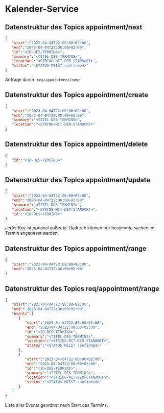 # Kalender-Service

## Datenstruktur des Topics appointment/next
```json
{
   "start":"2023-04-04T22:00:00+02:00",
   "end":"2023-04-04T22:00:00+02:00",
   "id":"<ID-DES-TERMINS>",
   "summary":"<TITEL-DES-TERMINS>",
   "location":"<STRING-MIT-DEM-STANDORT>",
   "status":"<STATUS MEIST confirmed>"
}
```
Anfrage durch: `req/appointment/next`


## Datenstruktur des Topics appointment/create
```json
{
   "start":"2023-04-04T22:00:00+02:00",
   "end":"2023-04-04T22:00:00+02:00",
   "summary":"<TITEL-DES-TERMINS>",
   "location":"<STRING-MIT-DEM-STANDORT>"
}
```

## Datenstruktur des Topics appointment/delete
```json
{
   "id":"<ID-DES-TERMINS>"
}
```

## Datenstruktur des Topics appointment/update
```json
{
   "start":"2023-04-04T22:00:00+02:00",
   "end":"2023-04-04T22:00:00+02:00",
   "summary":"<TITEL-DES-TERMINS>",
   "location":"<STRING-MIT-DEM-STANDORT>",
   "id":"<ID-DES-TERMINS>"
}
```
Jeder Key ist optional außer id. Dadurch können nur bestimmte sachen im Termin angepasst werden.

## Datenstruktur des Topics appointment/range
```json
{
   "start":"2023-04-04T22:00:00+02:00",
   "end":"2023-04-04T22:00:00+02:00"
}
```

## Datenstruktur des Topics req/appointment/range
```json
{
   "start":"2023-04-04T22:00:00+02:00",
   "end":"2023-04-04T22:00:00+02:00",
   "events":[
      {
         "start":"2023-04-04T22:00:00+02:00",
         "end":"2023-04-04T22:00:00+02:00",
         "id":"<ID-DES-TERMINS>",
         "summary":"<TITEL-DES-TERMINS>",
         "location":"<STRING-MIT-DEM-STANDORT>",
         "status":"<STATUS MEIST confirmed>"
      },
      {
         "start":"2023-04-04T22:00:00+02:00",
         "end":"2023-04-04T22:00:00+02:00",
         "id":"<ID-DES-TERMINS>",
         "summary":"<TITEL-DES-TERMINS>",
         "location":"<STRING-MIT-DEM-STANDORT>",
         "status":"<STATUS MEIST confirmed>"
      }
   ]
}
```
Liste aller Events geordnet nach Start des Termins.